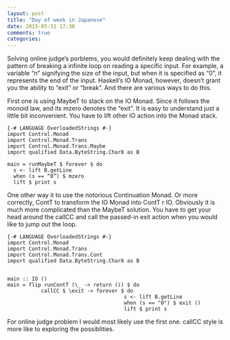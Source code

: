 ```yaml
---
layout: post
title: "Day of week in Japanese"
date: 2015-05-31 17:30
comments: true
categories: 
---
```

Solving online judge’s porblems, you would definitely keep dealing with the pattern of breaking a infinite loop on reading a specific input. For example, a variable “n” signifying the size of the input, but when it is specified as “0”, it represents the end of the input. Haskell’s IO Monad, however, doesn’t grant you the ability to “exit” or “break”. And there are various ways to do this.

First one is using MaybeT to stack on the IO Monad. Since it follows the monoid law, and its mzero denotes the “exit”. It is easy to understand just a little bit inconvenient. You have to lift other IO action into the Monad stack.

```
{-# LANGUAGE OverloadedStrings #-}
import Control.Monad
import Control.Monad.Trans
import Control.Monad.Trans.Maybe
import qualified Data.ByteString.Char8 as B

main = runMaybeT $ forever $ do
  s <- lift B.getLine
  when (s == “0”) $ mzero
  lift $ print s
```

One other way it to use the notorious Continuation Monad. Or more correctly, ContT to transform the IO Monad into ContT r IO. Obviously it is much more complicated than the MaybeT solution. You have to get your head around the callCC and call the passed-in exit action when you would like to jump out the loop.

```
{-# LANGUAGE OverloadedStrings #-}
import Control.Monad
import Control.Monad.Trans
import Control.Monad.Trans.Cont
import qualified Data.ByteString.Char8 as B


main :: IO ()
main = flip runContT (\_ -> return ()) $ do
           callCC $ \exit -> forever $ do
                                      s <- lift B.getLine
                                      when (s == "0") $ exit ()
                                      lift $ print s
```

For online judge problem I would most likely use the first one. callCC style is more like to exploring the possiblities.
